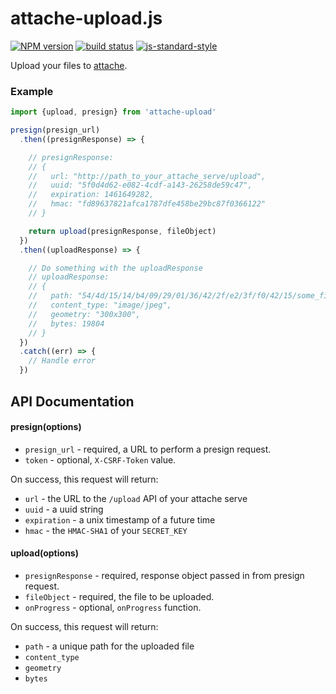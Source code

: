 # attache-upload.js

[![NPM version][npm-image]][npm-url]
[![build status][travis-image]][travis-url]
[![js-standard-style][standard-image]][standard-url]

Upload your files to [attache](https://github.com/choonkeat/attache).

### Example
```js
import {upload, presign} from 'attache-upload'

presign(presign_url)
  .then((presignResponse) => {

    // presignResponse:
    // {
    //   url: "http://path_to_your_attache_serve/upload",
    //   uuid: "5f0d4d62-e082-4cdf-a143-26258de59c47",
    //   expiration: 1461649282,
    //   hmac: "fd89637821afca1787dfe458be29bc87f0366122"
    // }

    return upload(presignResponse, fileObject)
  })
  .then((uploadResponse) => {

    // Do something with the uploadResponse
    // uploadResponse:
    // {
    //   path: "54/4d/15/14/b4/09/29/01/36/42/2f/e2/3f/f0/42/15/some_file.jpg",
    //   content_type: "image/jpeg",
    //   geometry: "300x300",
    //   bytes: 19804
    // }
  })
  .catch((err) => {
    // Handle error
  })
```

## API Documentation

#### presign(options)

 * `presign_url` - required, a URL to perform a presign request.
 * `token` - optional, `X-CSRF-Token` value.

On success, this request will return:

 * `url` - the URL to the `/upload` API of your attache serve
 * `uuid` - a uuid string
 * `expiration` - a unix timestamp of a future time
 * `hmac` - the `HMAC-SHA1` of your `SECRET_KEY`

#### upload(options)

 * `presignResponse` - required, response object passed in from presign request.
 * `fileObject` - required, the file to be uploaded.
 * `onProgress` - optional, `onProgress` function.

On success, this request will return:

* `path` - a unique path for the uploaded file
* `content_type`
* `geometry`
* `bytes`

[npm-image]: https://img.shields.io/npm/v/attache-upload.svg?style=flat-square
[npm-url]: https://npmjs.org/package/attache-upload
[travis-image]: https://img.shields.io/travis/icelab/attache-upload.js.svg?style=flat-square
[travis-url]: https://travis-ci.org/icelab/attache-upload.js
[standard-image]: https://img.shields.io/badge/code%20style-standard-brightgreen.svg?style=flat-square
[standard-url]: https://github.com/feross/standard
